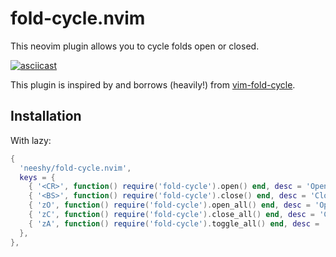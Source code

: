 # fold-cycle.nvim

This neovim plugin allows you to cycle folds open or closed.

[![asciicast](https://asciinema.org/a/476184.svg)](https://asciinema.org/a/476184)

This plugin is inspired by and borrows (heavily!) from [vim-fold-cycle](https://github.com/arecarn/vim-fold-cycle).

## Installation

With lazy:

```lua
{
  'neeshy/fold-cycle.nvim',
  keys = {
    { '<CR>', function() require('fold-cycle').open() end, desc = 'Open folds recursively' },
    { '<BS>', function() require('fold-cycle').close() end, desc = 'Close folds recursively' },
    { 'zO', function() require('fold-cycle').open_all() end, desc = 'Open all folds under cursor recursively' },
    { 'zC', function() require('fold-cycle').close_all() end, desc = 'Close all folds under cursor recursively' },
    { 'zA', function() require('fold-cycle').toggle_all() end, desc = 'Toggle all folds under cursor recursively' },
  },
},
```
